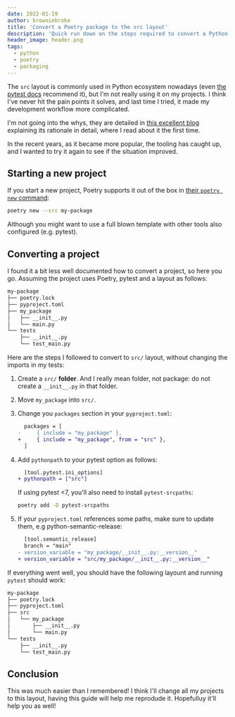 ```yaml
---
date: 2022-01-19
author: browniebroke
title: 'Convert a Poetry package to the src layout'
description: 'Quick run down on the steps required to convert a Python package using Poetry to the src layout.'
header_image: header.png
tags:
  - python
  - poetry
  - packaging
---
```


The `src` layout is commonly used in Python ecosystem nowadays (even [the pytest docs](https://docs.pytest.org/en/6.2.x/goodpractices.html#tests-outside-application-code) recommend it), but I'm not really using it on my projects. I think I've never hit the pain points it solves, and last time I tried, it made my development workflow more complicated.

I'm not going into the whys, they are detailed in [this excellent blog](https://blog.ionelmc.ro/2014/05/25/python-packaging/) explaining its rationale in detail, where I read about it the first time.

In the recent years, as it became more popular, the tooling has caught up, and I wanted to try it again to see if the situation improved.

## Starting a new project

If you start a new project, Poetry supports it out of the box in [their `poetry new` command](https://python-poetry.org/docs/cli/#new):

```sh
poetry new --src my-package
```

Although you might want to use a full blown template with other tools also configured (e.g. pytest).

## Converting a project

I found it a bit less well documented how to convert a project, so here you go. Assuming the project uses Poetry, pytest and a layout as follows:

```sh
my-package
├── poetry.lock
├── pyproject.toml
├── my_package
│   ├── __init__.py
│   └── main.py
└── tests
    ├── __init__.py
    └── test_main.py
```

Here are the steps I followed to convert to `src/` layout, without changing the imports in my tests:

1. Create a `src/` **folder**. And I really mean folder, not package: do not create a `__init__.py` in that folder.
2. Move `my_package` into `src/`.
3. Change you `packages` section in your `pyproject.toml`:

   ```diff
     packages = [
   -     { include = "my_package" },
   +     { include = "my_package", from = "src" },
     ]
   ```

4. Add `pythonpath` to your pytest option as follows:

   ```diff
     [tool.pytest.ini_options]
   + pythonpath = ["src"]
   ```

   If using pytest <7, you'll also need to install `pytest-srcpaths`:

   ```sh
   poetry add -D pytest-srcpaths
   ```

5. If your `pyproject.toml` references some paths, make sure to update them, e.g python-semantic-release:

   ```diff
     [tool.semantic_release]
     branch = "main"
   - version_variable = "my_package/__init__.py:__version__"
   + version_variable = "src/my_package/__init__.py:__version__"
   ```

If everything went well, you should have the following layount and running `pytest` should work:

```sh
my-package
├── poetry.lock
├── pyproject.toml
├── src
│   └── my_package
│       ├── __init__.py
│       └── main.py
└── tests
    ├── __init__.py
    └── test_main.py
```

## Conclusion

This was much easier than I remembered! I think I'll change all my projects to this layout, having this guide will help me reprodude it. Hopefulluy it'll help you as well!
